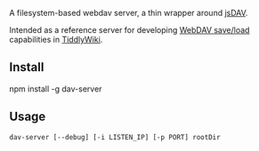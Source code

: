 A filesystem-based webdav server, a thin wrapper around [jsDAV](https://github.com/mikedeboer/jsDAV).

Intended as a reference server for developing [WebDAV save/load](https://github.com/Jermolene/TiddlyWiki5/issues/738) capabilities in [TiddlyWiki](http://tiddlywiki.com/). 

## Install

npm install -g dav-server

## Usage

```
dav-server [--debug] [-i LISTEN_IP] [-p PORT] rootDir
```
